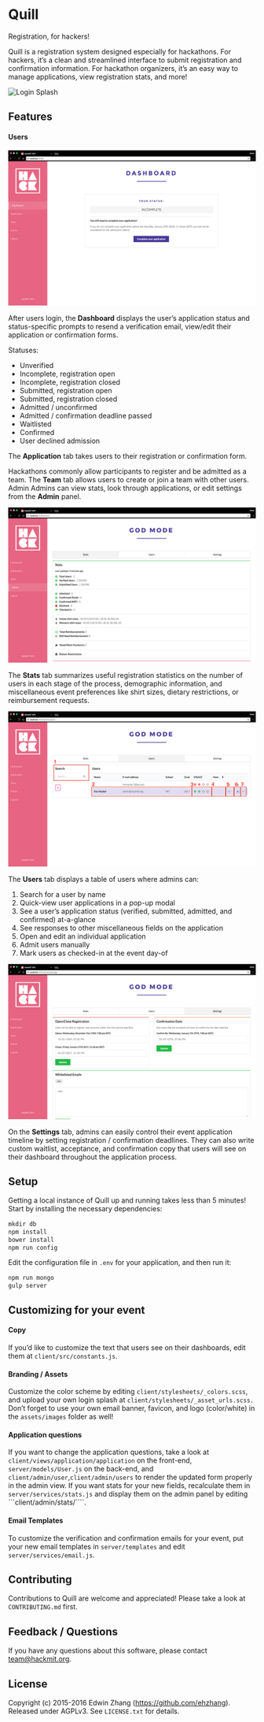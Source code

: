 Quill
======
Registration, for hackers!

Quill is a registration system designed especially for hackathons. For hackers, it’s a clean and streamlined interface to submit registration and confirmation information. For hackathon organizers, it’s an easy way to manage applications, view registration stats, and more!

![Login Splash](./docs/images/screenshots/login.png)

Features
--------
#### Users
![Dashboard](./docs/images/screenshots/dashboard.png)

After users login, the **Dashboard** displays the user’s application status and status-specific prompts to resend a verification email, view/edit their application or confirmation forms.

Statuses:
- Unverified
- Incomplete, registration open
- Incomplete, registration closed
- Submitted, registration open 
- Submitted, registration closed
- Admitted / unconfirmed
- Admitted / confirmation deadline passed
- Waitlisted
- Confirmed
- User declined admission

The **Application** tab takes users to their registration or confirmation form. 

Hackathons commonly allow participants to register and be admitted as a team. The **Team** tab allows users to create or join a team with other users.
Admin
Admins can view stats, look through applications, or edit settings from the **Admin** panel.

![Stats](./docs/images/screenshots/stats.png) 

The **Stats** tab summarizes useful registration statistics on the number of users in each stage of the process, demographic information, and miscellaneous event preferences like shirt sizes, dietary restrictions, or reimbursement requests.

![Users table](./docs/images/screenshots/admin-users.png)

The **Users** tab displays a table of users where admins can:
1. Search for a user by name
2. Quick-view user applications in a pop-up modal
3. See a user’s application status (verified, submitted, admitted, and confirmed) at-a-glance
4. See responses to other miscellaneous fields on the application
5. Open and edit an individual application
6. Admit users manually
7.  Mark users as checked-in at the event day-of
                             
![Settings](./docs/images/screenshots/settings.png)

On the **Settings** tab, admins can easily control their event application timeline by setting registration / confirmation deadlines. They can also write custom waitlist, acceptance, and confirmation copy that users will see on their dashboard throughout the application process.

Setup
------

Getting a local instance of Quill up and running takes less than 5 minutes! Start by installing the necessary dependencies:
```
mkdir db
npm install
bower install
npm run config
```

Edit the configuration file in ```.env``` for your application, and then run it:
```
npm run mongo
gulp server
```

Customizing for your event
--------------------------
#### Copy
If you’d like to customize the text that users see on their dashboards, edit them at ```client/src/constants.js```.

#### Branding / Assets
Customize the color scheme by editing ```client/stylesheets/_colors.scss```, and upload your own login splash at ```client/stylesheets/_asset_urls.scss.``` Don’t forget to use your own email banner, favicon, and logo (color/white) in the ```assets/images``` folder as well! 

#### Application questions
If you want to change the application questions, take a look at ```client/views/application/application``` on the front-end, ```server/models/User.js``` on the back-end, and ```client/admin/user```,```client/admin/users``` to render the updated form properly in the admin view. If you want stats for your new fields, recalculate them in ```server/services/stats.js``` and display them on the admin panel by editing ```client/admin/stats/````. 

#### Email Templates
To customize the verification and confirmation emails for your event, put your new email templates in ```server/templates``` and edit ```server/services/email.js```. 

Contributing
------------
Contributions to Quill are welcome and appreciated! Please take a look at ```CONTRIBUTING.md``` first.

Feedback / Questions
------------------
If you have any questions about this software, please contact team@hackmit.org.

License
-------
Copyright (c) 2015-2016 Edwin Zhang (https://github.com/ehzhang). Released under AGPLv3. See ```LICENSE.txt``` for details.


